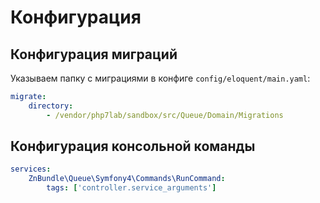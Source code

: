# Конфигурация

## Конфигурация миграций

Указываем папку с миграциями в конфиге `config/eloquent/main.yaml`:

```yaml
migrate:
    directory:
        - /vendor/php7lab/sandbox/src/Queue/Domain/Migrations
```

## Конфигурация консольной команды

```yaml
services:
    ZnBundle\Queue\Symfony4\Commands\RunCommand:
        tags: ['controller.service_arguments']
```
